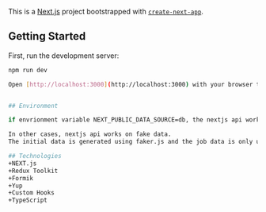 This is a [Next.js](https://nextjs.org) project bootstrapped with [`create-next-app`](https://nextjs.org/docs/app/api-reference/cli/create-next-app).

## Getting Started

First, run the development server:

```bash
npm run dev

Open [http://localhost:3000](http://localhost:3000) with your browser to see the result.


## Environment

if envrionment variable NEXT_PUBLIC_DATA_SOURCE=db, the nextjs api works based on sqlite db(./sqlite.db) and the data is fetched from db and updated on the db.

In other cases, nextjs api works on fake data.
The initial data is generated using faker.js and the job data is only updated on the frontend, not updated on backend.

## Technologies
+NEXT.js
+Redux Toolkit
+Formik
+Yup
+Custom Hooks
+TypeScript

